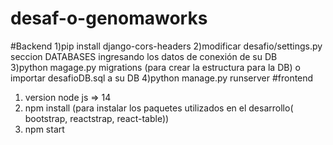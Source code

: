# desaf-o-genomaworks

#Backend
1)pip install django-cors-headers
2)modificar desafio/settings.py seccion DATABASES ingresando los datos de conexión de su DB  
3)python magage.py migrations (para crear la estructura para la DB) o importar desafioDB.sql a su DB
4)python manage.py runserver
#frontend
1) version node js => 14
2) npm install (para instalar los paquetes utilizados en el desarrollo( bootstrap, reactstrap, react-table))
3) npm start
